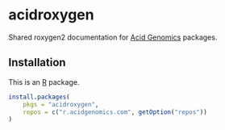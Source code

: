 # acidroxygen

Shared roxygen2 documentation for [Acid Genomics][] packages.

## Installation

This is an [R][] package.

```r
install.packages(
    pkgs = "acidroxygen",
    repos = c("r.acidgenomics.com", getOption("repos"))
)
```

[acid genomics]: https://acidgenomics.com/
[r]: https://www.r-project.org/
